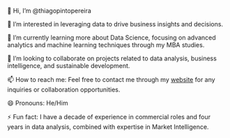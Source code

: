 👋 Hi, I’m @thiagopintopereira

👀 I’m interested in leveraging data to drive business insights and decisions.

🌱 I’m currently learning more about Data Science, focusing on advanced analytics and machine learning techniques through my MBA studies.

💞️ I’m looking to collaborate on projects related to data analysis, business intelligence, and sustainable development.

📫 How to reach me: Feel free to contact me through my [website](https://sites.google.com/view/thiagopinto) for any inquiries or collaboration opportunities.

😄 Pronouns: He/Him

⚡ Fun fact: I have a decade of experience in commercial roles and four years in data analysis, combined with expertise in Market Intelligence.

<!---
thiagopintopereira/thiagopintopereira is a ✨ special ✨ repository because its `README.md` (this file) appears on your GitHub profile.
You can click the Preview link to take a look at your changes.
--->
